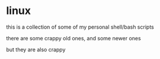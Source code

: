 # linux

this is a collection of some of my personal shell/bash scripts

there are some crappy old ones, and some  newer ones

but they are also crappy

